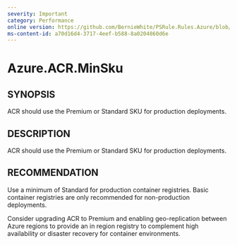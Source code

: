 ```yaml
---
severity: Important
category: Performance
online version: https://github.com/BernieWhite/PSRule.Rules.Azure/blob/master/docs/rules/en-US/Azure.ACR.MinSku.md
ms-content-id: a70d16d4-3717-4eef-b588-8a0204860d6e
---
```


# Azure.ACR.MinSku

## SYNOPSIS

ACR should use the Premium or Standard SKU for production deployments.

## DESCRIPTION

ACR should use the Premium or Standard SKU for production deployments.

## RECOMMENDATION

Use a minimum of Standard for production container registries. Basic container registries are only recommended for non-production deployments.

Consider upgrading ACR to Premium and enabling geo-replication between Azure regions to provide an in region registry to complement high availability or disaster recovery for container environments.
